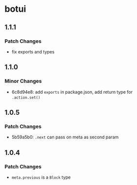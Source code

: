 # botui

## 1.1.1

### Patch Changes

- fix exports and types

## 1.1.0

### Minor Changes

- 6c8d94e8: add `exports` in package.json, add return type for `.action.set()`

## 1.0.5

### Patch Changes

- 5b59a5b0: `.next` can pass on meta as second param

## 1.0.4

### Patch Changes

- `meta.previous` is a `Block` type

